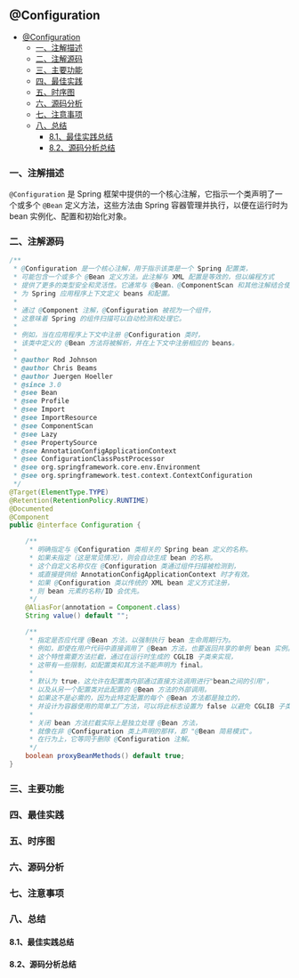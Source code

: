 ## @Configuration

- [@Configuration](#configuration)
  - [一、注解描述](#一注解描述)
  - [二、注解源码](#二注解源码)
  - [三、主要功能](#三主要功能)
  - [四、最佳实践](#四最佳实践)
  - [五、时序图](#五时序图)
  - [六、源码分析](#六源码分析)
  - [七、注意事项](#七注意事项)
  - [八、总结](#八总结)
    - [8.1、最佳实践总结](#81最佳实践总结)
    - [8.2、源码分析总结](#82源码分析总结)

### 一、注解描述

`@Configuration` 是 Spring 框架中提供的一个核心注解，它指示一个类声明了一个或多个 `@Bean` 定义方法，这些方法由 Spring 容器管理并执行，以便在运行时为 bean 实例化、配置和初始化对象。

### 二、注解源码

```java
/**
 * @Configuration 是一个核心注解，用于指示该类是一个 Spring 配置类，
 * 可能包含一个或多个 @Bean 定义方法。此注解与 XML 配置是等效的，但以编程方式
 * 提供了更多的类型安全和灵活性。它通常与 @Bean、@ComponentScan 和其他注解结合使用，
 * 为 Spring 应用程序上下文定义 beans 和配置。
 * 
 * 通过 @Component 注解，@Configuration 被视为一个组件，
 * 这意味着 Spring 的组件扫描可以自动检测和处理它。
 * 
 * 例如，当在应用程序上下文中注册 @Configuration 类时，
 * 该类中定义的 @Bean 方法将被解析，并在上下文中注册相应的 beans。
 *
 * @author Rod Johnson
 * @author Chris Beams
 * @author Juergen Hoeller
 * @since 3.0
 * @see Bean
 * @see Profile
 * @see Import
 * @see ImportResource
 * @see ComponentScan
 * @see Lazy
 * @see PropertySource
 * @see AnnotationConfigApplicationContext
 * @see ConfigurationClassPostProcessor
 * @see org.springframework.core.env.Environment
 * @see org.springframework.test.context.ContextConfiguration
 */
@Target(ElementType.TYPE)
@Retention(RetentionPolicy.RUNTIME)
@Documented
@Component
public @interface Configuration {

	/**
	 * 明确指定与 @Configuration 类相关的 Spring bean 定义的名称。
	 * 如果未指定（这是常见情况），则会自动生成 bean 的名称。
	 * 这个自定义名称仅在 @Configuration 类通过组件扫描被检测到，
	 * 或直接提供给 AnnotationConfigApplicationContext 时才有效。
	 * 如果 @Configuration 类以传统的 XML bean 定义方式注册，
	 * 则 bean 元素的名称/ID 会优先。
	 */
	@AliasFor(annotation = Component.class)
	String value() default "";

	/**
	 * 指定是否应代理 @Bean 方法，以强制执行 bean 生命周期行为。
	 * 例如，即使在用户代码中直接调用了 @Bean 方法，也要返回共享的单例 bean 实例。
	 * 这个特性需要方法拦截，通过在运行时生成的 CGLIB 子类来实现，
	 * 这带有一些限制，如配置类和其方法不能声明为 final。
	 * 
	 * 默认为 true，这允许在配置类内部通过直接方法调用进行"bean之间的引用"，
	 * 以及从另一个配置类对此配置的 @Bean 方法的外部调用。
	 * 如果这不是必需的，因为此特定配置的每个 @Bean 方法都是独立的，
	 * 并设计为容器使用的简单工厂方法，可以将此标志设置为 false 以避免 CGLIB 子类处理。
	 * 
	 * 关闭 bean 方法拦截实际上是独立处理 @Bean 方法，
	 * 就像在非 @Configuration 类上声明的那样，即 "@Bean 简易模式"。
	 * 在行为上，它等同于删除 @Configuration 注解。
	 */
	boolean proxyBeanMethods() default true;
}
```

### 三、主要功能

### 四、最佳实践

### 五、时序图

### 六、源码分析

### 七、注意事项

### 八、总结

#### 8.1、最佳实践总结

#### 8.2、源码分析总结